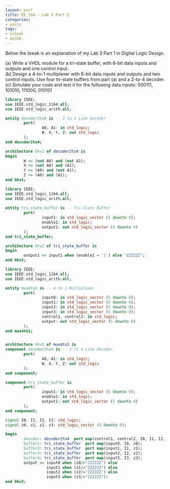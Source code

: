 ```yaml
---
layout: post
title: EE 316 - Lab 3 Part 2
categories: 
- posts
tags:
- school
- ee316
---
```

Below the break is an explanation of my Lab 3 Part 1 in Digital Logic Design.

<!--break-->
(a) Write a VHDL module for a tri-state buffer, with 6-bit data inputs and outputs and one control input.<br>
(b) Design a 4-to-1 multiplexer with 6-bit data inputs and outputs and two control inputs. Use four tri-state buffers from part (a) and a 2-to-4 decoder.<br>
(c) Simulate your code and test it for the following data inputs: 000111, 101010, 111000, 010101

```vhdl
library IEEE;
use IEEE.std_logic_1164.all;
use IEEE.std_logic_arith.all;

entity decoder2to4 is -- 2 to 4 Line Decoder
        port( 
                A0, A1: in std_logic;
                W, X, Y, Z: out std_logic
        );
end decoder2to4;

architecture bhv1 of decoder2to4 is
begin
        W <= (not A0) and (not A1);
        X <= (not A0) and (A1);
        Y <= (A0) and (not A1);
        Z <= (A0) and (A1);
end bhv1;

library IEEE;
use IEEE.std_logic_1164.all;
use IEEE.std_logic_arith.all;
 
entity tri_state_buffer is -- Tri-State Buffer
        port(
                input1: in std_logic_vector (5 downto 0);
                enable1: in std_logic;
                output1: out std_logic_vector (5 downto 0)
        );
end tri_state_buffer;

architecture bhv2 of tri_state_buffer is
begin
        output1 <= input1 when (enable1 = '1') else "ZZZZZZ";
end bhv2;

library IEEE;
use IEEE.std_logic_1164.all;
use IEEE.std_logic_arith.all;

entity mux4to1 is -- 4 to 1 Multiplexer
        port(   
                input0: in std_logic_vector (5 downto 0);
                input1: in std_logic_vector (5 downto 0);
                input2: in std_logic_vector (5 downto 0);
                input3: in std_logic_vector (5 downto 0);
                control1, control2: in std_logic;
                output: out std_logic_vector (5 downto 0)
        );
end mux4to1;


architecture bhv3 of mux4to1 is
component decoder2to4 is -- 2 to 4 Line Decoder
        port( 
                A0, A1: in std_logic;
                W, X, Y, Z: out std_logic
        );
end component;

component tri_state_buffer is
        port(
                input1: in std_logic_vector (5 downto 0);
                enable1: in std_logic;
                output1: out std_logic_vector (5 downto 0)
        );
end component;

signal I0, I1, I2, I3: std_logic;
signal z0, z1, z2, z3: std_logic_vector (5 downto 0);

begin
        decoder: decoder2to4  port map(control1, control2, I0, I1, I2, I3);
        buffer1: tri_state_buffer  port map(input0, I0, z0);
        buffer2: tri_state_buffer  port map(input1, I1, z1);
        buffer3: tri_state_buffer  port map(input2, I2, z2);
        buffer4: tri_state_buffer  port map(input3, I3, z3);
        output <= input0 when (z0/="ZZZZZZ") else
                  input1 when (z1/="ZZZZZZ") else
                  input2 when (z2/="ZZZZZZ") else
                  input3 when (z3/="ZZZZZZ");
end bhv3;
```